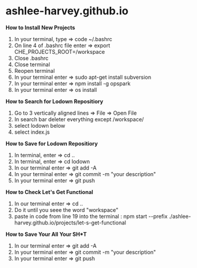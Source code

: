 # ashlee-harvey.github.io

**How to Install New Projects**
1. In your terminal, type => code ~/.bashrc
2. On line 4 of .bashrc file enter => export CHE_PROJECTS_ROOT=/workspace
3. Close .bashrc
4. Close terminal 
5. Reopen terminal
6. In your terminal enter => sudo apt-get install subversion
7. In your terminal enter => npm install -g opspark
8. In your terminal enter => os install

**How to Search for Lodown Repositiory**
1. Go to 3 vertically aligned lines => File => Open File
2. In search bar deleter everything except /workspace/
3. select lodown below
4. select index.js

**How to Save for Lodown Repositiory**
1. In terminal, enter => cd ..
2. In terminal, enter => cd lodown
3. In our terminal enter => git add -A
4. In your terminal enter => git commit -m "your description"
5. In your terminal enter => git push

**How to Check Let's Get Functional**
1. In our terminal enter => cd ..
2. Do it until you seee the word "workspace"
3. paste in code from line 19 into the terminal : npm start --prefix ./ashlee-harvey.github.io/projects/let-s-get-functional

**How to Save Your All Your SH*T**
1. In our terminal enter => git add -A
2. In your terminal enter => git commit -m "your description"
3. In your terminal enter => git push
 